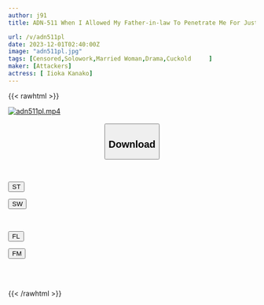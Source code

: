 ```yaml
---
author: j91
title: ADN-511 When I Allowed My Father-in-law To Penetrate Me For Just 10 Seconds...we Were So Compatible That I Climaxed. Kana Morisawa

url: /v/adn511pl
date: 2023-12-01T02:40:00Z
image: "adn511pl.jpg"
tags: [Censored,Solowork,Married Woman,Drama,Cuckold	 ]
maker: [Attackers]
actress: [ Iioka Kanako]
---
```



{{< rawhtml >}}

<div class="video" data-videoid="dKQmkXZKj2Tk8vy">
    <a href="javascript:;">
        <img src="/v/adn511pl/adn511pl.jpg" width="WIDTH" height="HEIGHT" alt="adn511pl.mp4" loading="lazy">
    </a>
</div>

<script type="text/javascript" src="https://j91.asia/asset/on-demand-st.js"></script>

<br>
  <link rel="stylesheet" href="https://j91.asia/asset/bs5.css">
  
  <center>
  <button class="btn btn-primary" type="button" data-bs-toggle="collapse" data-bs-target=".multi-collapse" aria-expanded="false" aria-controls="multiCollapseExample1 multiCollapseExample2"><h2>Download</h2></button></center>
</p>
<div class="row">
  <div class="col">
    <div class="collapse multi-collapse" id="multiCollapseExample1">
      <div class="card card-body">
	      	      <br>
<div class="buttons">  
<p><a href="https://streamtape.to/v/dKQmkXZKj2Tk8vy" target="_blank"><button class="btn-hover color-3"><i class="fa fa-download"></i> ST</button></a></p>
<p><a href="https://flaswish.com/nbb0uh6fmvgm" target="_blank"><button class="btn-hover color-2"><i class="fa fa-download"></i> SW</button></a></p></div>
    </div>
  </div>
</div>
  <div class="col">
    <div class="collapse multi-collapse" id="multiCollapseExample2">
      <div class="card card-body">
	      <br>
<div class="buttons">
<p><a href="javascript:;" target="_blank"><button class="btn-hover color-9"><i class="fa fa-download"></i> FL</button></a></p>
<p><a href="javascript:;" target="_blank"><button class="btn-hover color-8"><i class="fa fa-download"></i> FM</button></a></p></div>
<br><br>
      </div>
    </div>
  </div>
</div>

{{< /rawhtml >}}